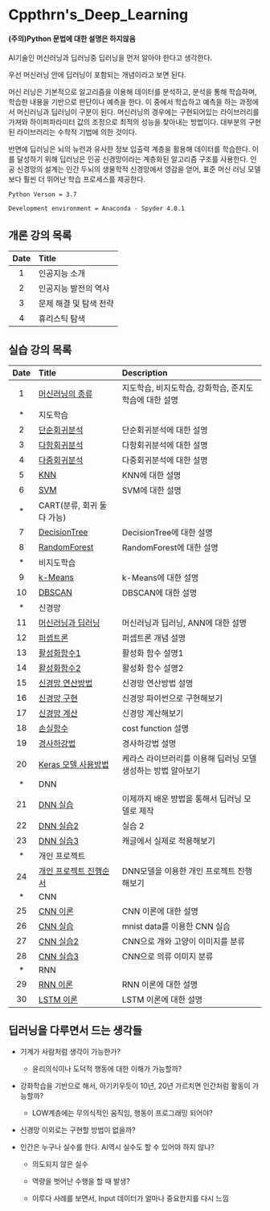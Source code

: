 # Cppthrn's_Deep_Learning
#### (주의)Python 문법에 대한 설명은 하지않음


AI기술인 머신러닝과 딥러닝중 딥러닝을 먼저 알아야 한다고 생각한다.

우선 머신러닝 안에 딥러닝이 포함되는 개념이라고 보면 된다.

머신 러닝은 기본적으로 알고리즘을 이용해 데이터를 분석하고, 분석을 통해 학습하며,
학습한 내용을 기반으로 판단이나 예측을 한다.
이 중에서 학습하고 예측을 하는 과정에서 머신러닝과 딥러닝이 구분이 된다.
머신러닝의 경우에는 구현되어있는 라이브러리를 가져와 하이퍼파라미터 값의 조정으로 최적의 성능을 찾아내는 방법이다.
대부분의 구현된 라이브러리는 수학적 기법에 의한 것이다.


반면에 딥러닝은 뇌의 뉴런과 유사한 정보 입출력 계층을 활용해 데이터를 학습한다.
이를 달성하기 위해 딥러닝은 인공 신경망이라는 계층화된 알고리즘 구조를 사용한다.
인공 신경망의 설계는 인간 두뇌의 생물학적 신경망에서 영감을 얻어,
표준 머신 러닝 모델보다 훨씬 더 뛰어난 학습 프로세스를 제공한다.

```
Python Verson = 3.7

Development environment = Anaconda - Spyder 4.0.1
```
## 개론 강의 목록
|Date|Title|
|:---:|:---|
|1|인공지능 소개|
|2|인공지능 발전의 역사|
|3|문제 해결 및 탐색 전략|
|4|휴리스틱 탐색|

## 실습 강의 목록
|Date|Title|Description|
|:---:|:---|:---|
|1|[머신러닝의 종류](./AI_Class/001/README.md)|지도학습, 비지도학습, 강화학습, 준지도학습에 대한 설명|
|*|지도학습||
|2|[단순회귀분석](./AI_Class/002/Simple_linear_regression.ipynb)|단순회귀분석에 대한 설명|
|3|[다항회귀분석](./AI_Class/003/Polynomial_regression.ipynb)|다항회귀분석에 대한 설명|
|4|[다중회귀분석](./AI_Class/004/multivariate_regression.ipynb)|다중회귀분석에 대한 설명|
|5|[KNN](./AI_Class/005/knn_classification.ipynb)|KNN에 대한 설명|
|6|[SVM](./AI_Class/006/svm_classification.ipynb)|SVM에 대한 설명|
|*|CART(분류, 회귀 둘다 가능)||
|7|[DecisionTree](./AI_Class/007/decision_tree.ipynb)|DecisionTree에 대한 설명|
|8|[RandomForest](./AI_Class/008/random_forest.ipynb)|RandomForest에 대한 설명|
|*|비지도학습||
|9|[k-Means](./AI_Class/009/k_Means.ipynb)|k-Means에 대한 설명|
|10|[DBSCAN](./AI_Class/010/DBSCAN.ipynb)|DBSCAN에 대한 설명|
|*|신경망||
|11|[머신러닝과 딥러닝](./AI_Class/011/README.md)|머신러닝과 딥러닝, ANN에 대한 설명|
|12|[퍼셉트론](./AI_Class/012/README.md)|퍼셉트론 개념 설명|
|13|[활성화함수1](./AI_Class/013/README.md)|활성화 함수 설명1|
|14|[활성화함수2](./AI_Class/014/README.md)|활성화 함수 설명2|
|15|[신경망 연산방법](./AI_Class/015/README.md)|신경망 연산방법 설명|
|16|[신경망 구현](./AI_Class/016/README.md)|신경망 파이썬으로 구현해보기|
|17|[신경망 계산](./AI_Class/017/README.md)|신경망 계산해보기|
|18|[손실함수](./AI_Class/018/README.md)|cost function 설명|
|19|[경사하강법](./AI_Class/019/README.md)|경사하강법 설명|
|20|[Keras 모델 사용방법](./AI_Class/020/README.md)|케라스 라이브러리를 이용해 딥러닝 모델 생성하는 방법 알아보기|
|*|DNN||
|21|[DNN 실습](./AI_Class/021/Dnn.ipynb)|이제까지 배운 방법을 통해서 딥러닝 모델로 제작|
|22|[DNN 실습2](./AI_Class/022/Dnn2.ipynb)|실습 2|
|23|[DNN 실습3](./AI_Class/023/README.md)|캐글에서 실제로 적용해보기|
|*|개인 프로젝트||
|24|[개인 프로젝트 진행순서](./AI_Class/024/README.md)|DNN모델을 이용한 개인 프로젝트 진행해보기|
|*|CNN||
|25|[CNN 이론](./AI_Class/025/README.md)|CNN 이론에 대한 설명|
|26|[CNN 실습](./AI_Class/026/CNN.ipynb)|mnist data를 이용한 CNN 실습|
|27|[CNN 실습2](./AI_Class/027/CNN2.ipynb)|CNN으로 개와 고양이 이미지를 분류|
|28|[CNN 실습3](./AI_Class/028/CNN3.ipynb)|CNN으로 의류 이미지 분류|
|*|RNN||
|29|[RNN 이론](./AI_Class/029/README.md)|RNN 이론에 대한 설명|
|30|[LSTM 이론](./AI_Class/030/README.md)|LSTM 이론에 대한 설명|

## 딥러닝을 다루면서 드는 생각들
- 기계가 사람처럼 생각이 가능한가?
  - 윤리의식이나 도덕적 행동에 대한 이해가 가능할까?

- 강화학습을 기반으로 해서, 아기키우듯이 10년, 20년 가르치면 인간처럼 활동이 가능할까?
  - LOW계층에는 무의식적인 움직임, 행동이 프로그래밍 되어야?

- 신경망 이외로는 구현할 방법이 없을까?

- 인간은 누구나 실수를 한다. AI역시 실수도 할 수 있어야 하지 않나?
  - 의도되지 않은 실수
  - 역량을 벗어난 수행을 할 때 발생?

  - 이루다 사례를 보면서, Input 데이터가 얼마나 중요한지를 다시 느낌